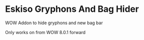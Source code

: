 # Eskiso Gryphons And Bag Hider
WOW Addon to hide gryphons and new bag bar

Only works on from WOW 8.0.1 forward
